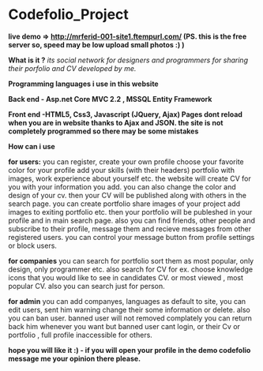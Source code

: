 # Codefolio_Project 
**live demo =>  http://mrferid-001-site1.ftempurl.com/  (PS. this is the free server so, speed may be low upload small photos :) )**

**What is it ?**
*its social network for designers and programmers for sharing their porfolio and CV developed by me.*

**Programming languages i use in this website**

**Back end - Asp.net Core MVC 2.2 , MSSQL Entity Framework**

**Front end -HTML5, Css3, Javascript (JQuery, Ajax) 
Pages dont reload when you are in website thanks to Ajax and JSON. 
the site is not completely programmed so there may be some mistakes**

**How can i use**

**for users:** you can register, create your own profile choose your favorite color for your profile add your skills (with their headers) portfolio with images, work experience about yourself etc. the website will create CV for you with your information you add. you can also change the color and design of your cv. then your CV will be published along with others in the search page. 
you can create portfolio share images of your project add images to exiting portfolio etc. then your portfolio will be publeshed in your profile and in main search page. 
also you can find friends, other people and subscribe to their profile, message them and recieve messages from other registered users. 
you can control your message button from profile settings or block users.

**for companies** you can search for portfolio sort them as most popular, only design, only programmer etc. also search for CV for ex. choose knowledge icons that you would like to see in candidates CV. or most viewed , most popular CV. 
also you can search just for person.

**for admin**
you can add companyes, languages as default to site, you can edit users, sent him warning change their some information or delete.
also you can ban user. banned user will not removed complately you can return back him whenever you want but banned user cant login, or their Cv or portfolio , full profile inaccessible for others.

**hope you will like it :) - if you will open your profile in the demo codefolio message me your opinion there please.**

